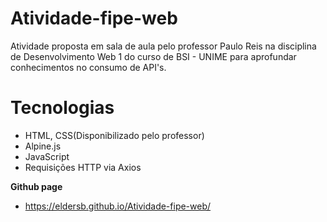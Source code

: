 # Atividade-fipe-web
Atividade proposta em sala de aula pelo professor Paulo Reis na disciplina de Desenvolvimento Web 1 do curso de BSI - UNIME para aprofundar conhecimentos no consumo de API's.

# Tecnologias
* HTML, CSS(Disponibilizado pelo professor)
* Alpine.js
* JavaScript
* Requisições HTTP via Axios
 
**Github page**
* https://eldersb.github.io/Atividade-fipe-web/
